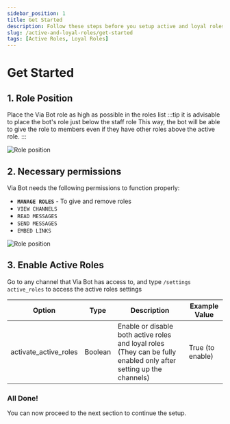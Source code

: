 ```yaml
---
sidebar_position: 1
title: Get Started
description: Follow these steps before you setup active and loyal roles.
slug: /active-and-loyal-roles/get-started
tags: [Active Roles, Loyal Roles]
---
```


# Get Started

## 1. Role Position 

Place the Via Bot role as high as possible in the roles list 
:::tip it is advisable to place the bot's role just below the staff role
This way, the bot will be able to give the role to members even if they have other roles above the active role.
:::

![Role position](/img/docs/role_position.gif)


## 2. Necessary permissions
Via Bot needs the following permissions to function properly:
- **`MANAGE ROLES`** - To give and remove roles
- `VIEW CHANNELS`
- `READ MESSAGES`
- `SEND MESSAGES` 
- `EMBED LINKS` 

![Role position](/img/docs/manage_roles.gif)

## 3. Enable Active Roles
Go to any channel that Via Bot has access to, and type `/settings active_roles` to access the active roles settings

| Option | Type | Description | Example Value |
|---|---|---|---|
| activate_active_roles | Boolean | Enable or disable both active roles and loyal roles (They can be fully enabled only after setting up the channels) | True (to enable) |


### All Done! 
You can now proceed to the next section to continue the setup.